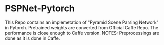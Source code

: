 # PSPNet-Pytorch
This Repo contains an implemetation of "Pyramid Scene Parsing Network" in Pytorch. Pretrained weights are converted from Official Caffe Repo. The performance is close enough to Caffe version.
NOTES: Preprocessings are done as it is done in Caffe.
